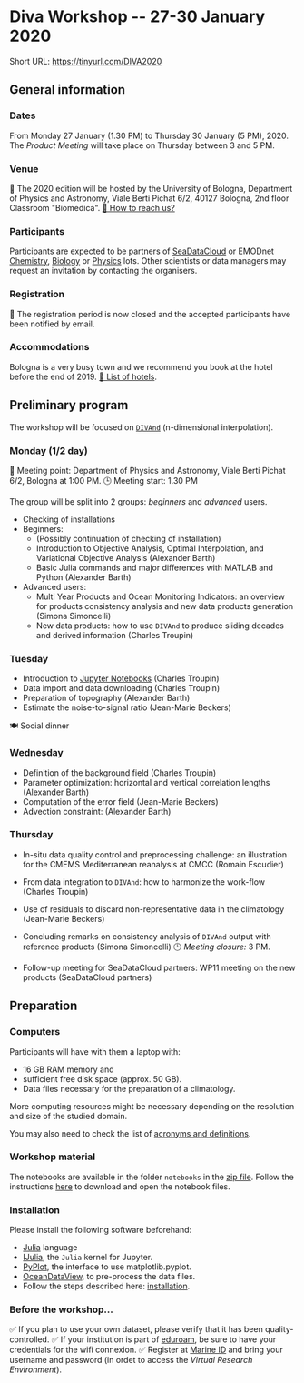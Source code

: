 <head>
  <link rel="stylesheet" href="https://cdnjs.cloudflare.com/ajax/libs/font-awesome/4.7.0/css/font-awesome.min.css">
  <link rel="stylesheet" href="../assets/css/academicons.css">
</head>

# Diva Workshop -- 27-30 January 2020

Short URL: https://tinyurl.com/DIVA2020
## General information

### Dates

<i class="fa fa-calendar-check-o" aria-hidden="true"></i> From Monday 27 January (1.30 PM) to Thursday 30 January (5 PM), 2020.
The *Product Meeting* will take place on Thursday between 3 and 5 PM.

### Venue

📍 The 2020 edition will be hosted by the University of Bologna, Department of Physics and Astronomy, Viale Berti Pichat 6/2, 40127 Bologna, 2nd floor Classroom "Biomedica".
[🔗 How to reach us?](../assets/pdf/How-to-reach-us.pdf)

### Participants

Participants are expected to be partners of [SeaDataCloud](https://www.seadatanet.org/) or EMODnet [Chemistry](http://www.emodnet-chemistry.eu/), [Biology](http://www.emodnet-biology.eu/) or [Physics](https://www.emodnet-physics.eu/) lots. Other scientists or data managers may request an invitation by contacting the organisers.

### Registration

📧 The registration period is now closed and the accepted participants have been notified by email.

### Accommodations

<i class="fa fa-bed" aria-hidden="true"></i> Bologna is a very busy town and we recommend you book at the hotel before the end of 2019.
[🔗 List of hotels](../assets/pdf/HOTELS-IN-BOLOGNA.pdf).

## Preliminary program

The workshop will be focused on [`DIVAnd`](https://github.com/gher-ulg/DIVAnd.jl) (n-dimensional interpolation).

### Monday (1/2 day)

📍 Meeting point: Department of Physics and Astronomy, Viale Berti Pichat 6/2, Bologna at 1:00 PM.
🕒 Meeting start: 1.30 PM

The group will be split into 2 groups: *beginners* and *advanced* users.

* Checking of installations
* Beginners:
    * (Possibly continuation of checking of installation)
    * Introduction to Objective Analysis, Optimal Interpolation, and Variational Objective Analysis (Alexander Barth)
    * Basic Julia commands and major differences with MATLAB and Python (Alexander Barth)
* Advanced users:
    * Multi Year Products and Ocean Monitoring Indicators: an overview for products consistency analysis and new data products generation (Simona Simoncelli)
    * New data products: how to use `DIVAnd` to produce sliding decades and derived information (Charles Troupin)


### Tuesday
* Introduction to [Jupyter Notebooks](https://jupyter.org/) (Charles Troupin)
* Data import and data downloading (Charles Troupin)
* Preparation of topography (Alexander Barth)
* Estimate the noise-to-signal ratio (Jean-Marie Beckers)

🍽️ Social dinner

### Wednesday

* Definition of the background field (Charles Troupin)
* Parameter optimization: horizontal and vertical correlation lengths (Alexander Barth)
* Computation of the error field (Jean-Marie Beckers)
* Advection constraint: (Alexander Barth)

### Thursday

* In-situ data quality control and preprocessing challenge: an illustration for the CMEMS Mediterranean reanalysis at CMCC (Romain Escudier)
* From data integration to `DIVAnd`: how to harmonize the work-flow (Charles Troupin)
* Use of residuals to discard non-representative data in the climatology (Jean-Marie Beckers)
* Concluding remarks on consistency analysis of `DIVAnd` output with reference products (Simona Simoncelli)
🕒 *Meeting closure:* 3 PM.

* Follow-up meeting for SeaDataCloud partners: WP11 meeting on the new products (SeaDataCloud partners)

## Preparation

### Computers

Participants will have with them a laptop with:
* 16 GB RAM memory and
* sufficient free disk space (approx. 50 GB).
* Data files necessary for the preparation of a climatology.

More computing resources might be necessary depending on the resolution and size of the studied domain.

You may also need to check the list of [acronyms and definitions](../acronyms.md).

### Workshop material

The notebooks are available in the folder `notebooks` in the [zip file](https://github.com/gher-ulg/Diva-Workshops/archive/master.zip).
Follow the instructions [here](https://github.com/gher-ulg/Diva-Workshops/tree/master/notebooks#how-to-download-ipynb-files-from-github) to download and open the notebook files.

### Installation

Please install the following software beforehand:

* [Julia](https://julialang.org/downloads/) language
* [IJulia](https://github.com/JuliaLang/IJulia.jl), the `Julia` kernel for Jupyter.
* [PyPlot](https://github.com/JuliaPy/PyPlot.jl), the interface to use matplotlib.pyplot.
* [OceanDataView](https://odv.awi.de/), to pre-process the data files.
* Follow the steps described here: [installation](../installation.md).

### Before the workshop...

✅ If you plan to use your own dataset, please verify that it has been quality-controlled.
✅ If your institution is part of [eduroam](https://www.eduroam.org/), be sure to have your credentials for the wifi connexion.
✅ Register at [Marine ID](https://www.marine-id.org/) and bring your username and password
(in ordet to access the *Virtual Research Environment*).
